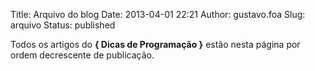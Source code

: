 Title: Arquivo do blog
Date: 2013-04-01 22:21
Author: gustavo.foa
Slug: arquivo
Status: published

Todos os artigos do **{ Dicas de Programação }** estão nesta página por
ordem decrescente de publicação.

